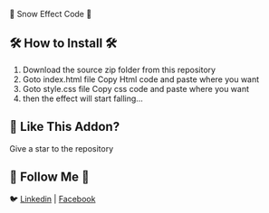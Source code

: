💜 Snow Effect Code 💜

## 🛠️ How to Install 🛠️

1. Download the source zip folder from this repository
2. Goto index.html file Copy Html code and paste where you want
3. Goto style.css file Copy css code and paste where you want
4. then the effect will start falling...


## 💜 Like This Addon?

Give a star to the repository

## 🧔 Follow Me 🧔

🐦 [Linkedin](https://bd.linkedin.com/in/iamrealfarhanbd) | [Facebook](https://www.facebook.com/iamrealfarhanbd/)

